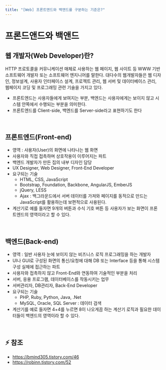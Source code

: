 ```yaml
---
title: "[Web] 프론트앤드와 백앤드를 구분하는 기준은?"
---
```


# 프론드앤드와 백앤드


## 웹 개발자(Web Developer)란?

HTTP 프로토콜을 커뮤니케이션 매체로 사용하는 웹 페이지, 웹 사이트 등 WWW 기반 소프트웨어 개발자 또는 소프트웨어 엔지니어를 말한다. 대다수의 웹개발자들은 웹 디자인, 정보설계, 사용자 인터페이스 설계, 프로젝트 관리, 웹 서버 및 데이터베이스 관리, 웹페이지 코딩 및 프로그래밍 관련 기술을 가지고 있다.
* 프론트엔드는 사용자들에게 보여지는 부분, 백엔드는 사용자에게는 보이지 않고 시스템 안쪽에서 수행되는 부분을 의미한다.
* 프론트엔드를 Client-side, 백엔드를 Server-side라고 표현하기도 한다

<br>

## 프론트엔드(Front-end)

* 영역 : 사용자(User)의 화면에 나타나는 웹 화면
* 사용자와 직접 접촉하며 상호작용이 이루어지는 파트
* 백엔드 개발자가 만든 집의 내부 디자인 담당
* UX Designer, Web Designer, Front-End Developer
* 요구되는 기술
  - HTML, CSS, JavaScript
  - Bootstrap, Foundation, Backbone, AngularJS, EmberJS
  - jQuery, LESS
  - Ajax : 백그라운드에서 서버 데이터를 가져와 페이지를 동적으로 만드는 JavaScript를 활용하는데 보편적으로 사용된다.
* 계산기로 예를 들자면 9개의 버튼과 수식 기호 버튼 등 사용자가 보는 화면이 프론트엔드의 영역이라고 할 수 있다.

<br>

## 백엔드(Back-end)

* 영역 : 일반 사용자 눈에 보이지 않는 비즈니스 로직 프로그래밍을 하는 개발자
* UI나 GUI로 구성된 화면의 통신/요청에 대해 DB 또는 Interface 등을 통해 시스템 구성 실체에 접근하는 파트
* 사용자와 접촉하지 않고 Front-End와 연동하여 기술적인 부분을 처리
* 서버, 응용 프로그램, 데이터베이스를 작동시키는 업무
* 서버관리자, DB관리자, Back-End Developer
* 요구되는 기술
  - PHP, Ruby, Python, Java, .Net
  - MySQL, Oracle, SQL Server : 데이터 검색
* 계산기를 예로 들자면 4+4를 누르면 8이 나오게끔 하는 계산기 로직과 필요한 데이터들이 백엔드의 영역이라 할 수 있다.

<br>

## ⚡ 참조 
<!-- * <a href="http://www.incodom.kr/프론트엔드와_백엔드">https://www.incodom.kr/프론트엔드와_백엔드</a> -->
* <a href="https://bmind305.tistory.com/46">https://bmind305.tistory.com/46</a>
* <a href="https://robinn.tistory.com/52">https://robinn.tistory.com/52</a>

<br>
